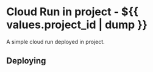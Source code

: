 # Cloud Run in project - ${{ values.project_id | dump }}

A simple cloud run deployed in project.

## Deploying

